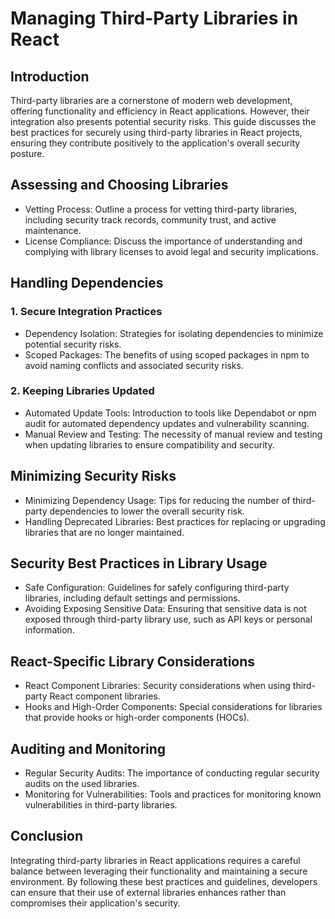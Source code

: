 Managing Third-Party Libraries in React
=======================================

Introduction
------------

Third-party libraries are a cornerstone of modern web development, offering functionality and efficiency in React applications. However, their integration also presents potential security risks. This guide discusses the best practices for securely using third-party libraries in React projects, ensuring they contribute positively to the application's overall security posture.

Assessing and Choosing Libraries
--------------------------------

-   Vetting Process: Outline a process for vetting third-party libraries, including security track records, community trust, and active maintenance.
-   License Compliance: Discuss the importance of understanding and complying with library licenses to avoid legal and security implications.

Handling Dependencies
---------------------

### 1\. Secure Integration Practices

-   Dependency Isolation: Strategies for isolating dependencies to minimize potential security risks.
-   Scoped Packages: The benefits of using scoped packages in npm to avoid naming conflicts and associated security risks.

### 2\. Keeping Libraries Updated

-   Automated Update Tools: Introduction to tools like Dependabot or npm audit for automated dependency updates and vulnerability scanning.
-   Manual Review and Testing: The necessity of manual review and testing when updating libraries to ensure compatibility and security.

Minimizing Security Risks
-------------------------

-   Minimizing Dependency Usage: Tips for reducing the number of third-party dependencies to lower the overall security risk.
-   Handling Deprecated Libraries: Best practices for replacing or upgrading libraries that are no longer maintained.

Security Best Practices in Library Usage
----------------------------------------

-   Safe Configuration: Guidelines for safely configuring third-party libraries, including default settings and permissions.
-   Avoiding Exposing Sensitive Data: Ensuring that sensitive data is not exposed through third-party library use, such as API keys or personal information.

React-Specific Library Considerations
-------------------------------------

-   React Component Libraries: Security considerations when using third-party React component libraries.
-   Hooks and High-Order Components: Special considerations for libraries that provide hooks or high-order components (HOCs).

Auditing and Monitoring
-----------------------

-   Regular Security Audits: The importance of conducting regular security audits on the used libraries.
-   Monitoring for Vulnerabilities: Tools and practices for monitoring known vulnerabilities in third-party libraries.

Conclusion
----------

Integrating third-party libraries in React applications requires a careful balance between leveraging their functionality and maintaining a secure environment. By following these best practices and guidelines, developers can ensure that their use of external libraries enhances rather than compromises their application's security.

